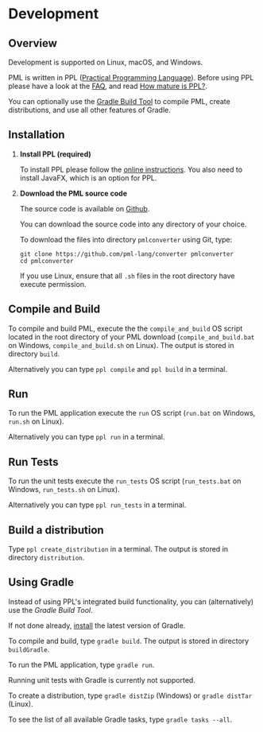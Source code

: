# Development

## Overview

Development is supported on Linux, macOS, and Windows.

PML is written in PPL ([Practical Programming Language](https://ppl-lang.dev)). Before using PPL please have a look at the [FAQ](https://ppl-lang.dev/ppl/about/faq.html), and read [How mature is PPL?](https://ppl-lang.dev/ppl/about/faq.html#mature). 

You can optionally use the [Gradle Build Tool](https://gradle.org/) to compile PML, create distributions, and use all other features of Gradle.

## Installation

1. **Install PPL (required)**  
    
    To install PPL please follow the [online instructions](https://ppl-lang.dev/ppl/downloads). You also need to install JavaFX, which is an option for PPL.

3. **Download the PML source code**  
    
    The source code is available on [Github](https://github.com/pml-lang/converter).

    You can download the source code into any directory of your choice.

    To download the files into directory `pmlconverter` using Git, type:
    ```
    git clone https://github.com/pml-lang/converter pmlconverter
    cd pmlconverter
    ```

    If you use Linux, ensure that all `.sh` files in the root directory have execute permission.
    
## Compile and Build

To compile and build PML, execute the the `compile_and_build` OS script located in the root directory of your PML download (`compile_and_build.bat` on Windows, `compile_and_build.sh` on Linux). The output is stored in directory `build`.

Alternatively you can type `ppl compile` and `ppl build` in a terminal.

## Run

To run the PML application execute the `run` OS script (`run.bat` on Windows, `run.sh` on Linux).

Alternatively you can type `ppl run` in a terminal.

## Run Tests

To run the unit tests execute the `run_tests` OS script (`run_tests.bat` on Windows, `run_tests.sh` on Linux).

Alternatively you can type `ppl run_tests` in a terminal.

## Build a distribution

Type `ppl create_distribution` in a terminal. The output is stored in directory `distribution`.

## Using Gradle

Instead of using PPL's integrated build functionality, you can (alternatively) use the *Gradle Build Tool*.

If not done already, [install](https://gradle.org/install/) the latest version of Gradle.

To compile and build, type `gradle build`. The output is stored in directory `buildGradle`.

To run the PML application, type `gradle run`.

Running unit tests with Gradle is currently not supported.

To create a distribution, type `gradle distZip` (Windows) or `gradle distTar` (Linux).

To see the list of all available Gradle tasks, type `gradle tasks --all`.
